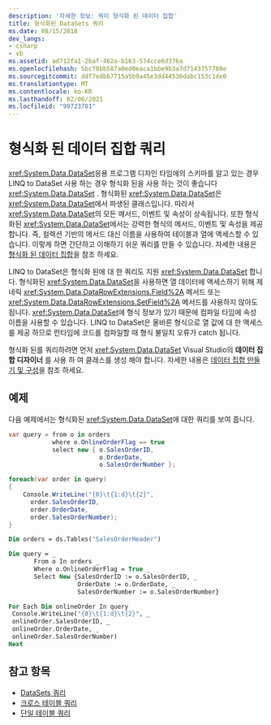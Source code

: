 ```yaml
---
description: '자세한 정보: 쿼리 형식화 된 데이터 집합'
title: 형식화된 DataSets 쿼리
ms.date: 08/15/2018
dev_langs:
- csharp
- vb
ms.assetid: ad712fa1-2baf-462a-b163-574cce6d376a
ms.openlocfilehash: 5bcf8bb587a0ed0eaca1bbe9b3a7d7143757780e
ms.sourcegitcommit: ddf7edb67715a5b9a45e3dd44536dabc153c1de0
ms.translationtype: MT
ms.contentlocale: ko-KR
ms.lasthandoff: 02/06/2021
ms.locfileid: "99723701"
---
```

# <a name="query-typed-datasets"></a>형식화 된 데이터 집합 쿼리

<xref:System.Data.DataSet>응용 프로그램 디자인 타임에의 스키마를 알고 있는 경우 LINQ to DataSet 사용 하는 경우 형식화 된을 사용 하는 것이 좋습니다 <xref:System.Data.DataSet> . 형식화된 <xref:System.Data.DataSet>은 <xref:System.Data.DataSet>에서 파생된 클래스입니다. 따라서 <xref:System.Data.DataSet>의 모든 메서드, 이벤트 및 속성이 상속됩니다. 또한 형식화된 <xref:System.Data.DataSet>에서는 강력한 형식의 메서드, 이벤트 및 속성을 제공합니다. 즉, 컬렉션 기반의 메서드 대신 이름을 사용하여 테이블과 열에 액세스할 수 있습니다. 이렇게 하면 간단하고 이해하기 쉬운 쿼리를 만들 수 있습니다. 자세한 내용은 [형식화 된 데이터 집합](./dataset-datatable-dataview/typed-datasets.md)을 참조 하세요.

LINQ to DataSet은 형식화 된에 대 한 쿼리도 지원 <xref:System.Data.DataSet> 합니다. 형식화된 <xref:System.Data.DataSet>을 사용하면 열 데이터에 액세스하기 위해 제네릭 <xref:System.Data.DataRowExtensions.Field%2A> 메서드 또는 <xref:System.Data.DataRowExtensions.SetField%2A> 메서드를 사용하지 않아도 됩니다. <xref:System.Data.DataSet>에 형식 정보가 있기 때문에 컴파일 타임에 속성 이름을 사용할 수 있습니다. LINQ to DataSet은 올바른 형식으로 열 값에 대 한 액세스를 제공 하므로 런타임에 코드를 컴파일할 때 형식 불일치 오류가 catch 됩니다.

형식화 된를 쿼리하려면 먼저 <xref:System.Data.DataSet> Visual Studio의 **데이터 집합 디자이너** 를 사용 하 여 클래스를 생성 해야 합니다. 자세한 내용은 [데이터 집합 만들기 및 구성](/visualstudio/data-tools/create-and-configure-datasets-in-visual-studio)을 참조 하세요.

## <a name="example"></a>예제

다음 예제에서는 형식화된 <xref:System.Data.DataSet>에 대한 쿼리를 보여 줍니다.

```csharp
var query = from o in orders
            where o.OnlineOrderFlag == true
            select new { o.SalesOrderID,
                         o.OrderDate,
                         o.SalesOrderNumber };

foreach(var order in query)
{
    Console.WriteLine("{0}\t{1:d}\t{2}",
      order.SalesOrderID,
      order.OrderDate,
      order.SalesOrderNumber);
}
```

```vb
Dim orders = ds.Tables("SalesOrderHeader")

Dim query = _
       From o In orders _
       Where o.OnlineOrderFlag = True _
       Select New {SalesOrderID := o.SalesOrderID, _
                   OrderDate := o.OrderDate, _
                   SalesOrderNumber := o.SalesOrderNumber}

For Each Dim onlineOrder In query
 Console.WriteLine("{0}\t{1:d}\t{2}", _
 onlineOrder.SalesOrderID, _
 onlineOrder.OrderDate, _
 onlineOrder.SalesOrderNumber)
Next
```

## <a name="see-also"></a>참고 항목

- [DataSets 쿼리](querying-datasets-linq-to-dataset.md)
- [크로스 테이블 쿼리](cross-table-queries-linq-to-dataset.md)
- [단일 테이블 쿼리](single-table-queries-linq-to-dataset.md)
